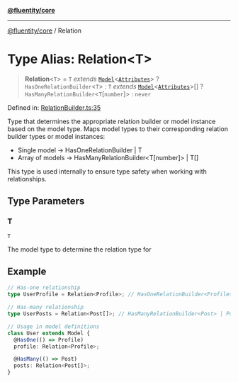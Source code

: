 [**@fluentity/core**](../README.md)

***

[@fluentity/core](../globals.md) / Relation

# Type Alias: Relation\<T\>

> **Relation**\<`T`\> = `T` *extends* [`Model`](../classes/Model.md)\<[`Attributes`](../interfaces/Attributes.md)\> ? `HasOneRelationBuilder`\<`T`\> : `T` *extends* [`Model`](../classes/Model.md)\<[`Attributes`](../interfaces/Attributes.md)\>[] ? `HasManyRelationBuilder`\<`T`\[`number`\]\> : `never`

Defined in: [RelationBuilder.ts:35](https://github.com/cedricpierre/fluentity-core/blob/aad1fc7f24cf0b206289c6d46b6ae68cacfbd24a/src/RelationBuilder.ts#L35)

Type that determines the appropriate relation builder or model instance based on the model type.
Maps model types to their corresponding relation builder types or model instances:
- Single model -> HasOneRelationBuilder<T> | T
- Array of models -> HasManyRelationBuilder<T[number]> | T[]

This type is used internally to ensure type safety when working with relationships.

## Type Parameters

### T

`T`

The model type to determine the relation type for

## Example

```typescript
// Has-one relationship
type UserProfile = Relation<Profile>; // HasOneRelationBuilder<Profile> | Profile

// Has-many relationship
type UserPosts = Relation<Post[]>; // HasManyRelationBuilder<Post> | Post[]

// Usage in model definitions
class User extends Model {
  @HasOne(() => Profile)
  profile: Relation<Profile>;

  @HasMany(() => Post)
  posts: Relation<Post[]>;
}
```
